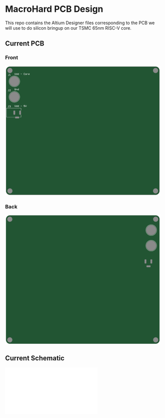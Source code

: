# MacroHard PCB Design

This repo contains the Altium Designer files corresponding to the PCB we will use to do silicon bringup
on our TSMC 65nm RISC-V core.

## Current PCB

### Front
![front](./docs/front.png)

### Back
![back](./docs/back.png)

## Current Schematic
![Schematic](./Macrohard.pdf)
